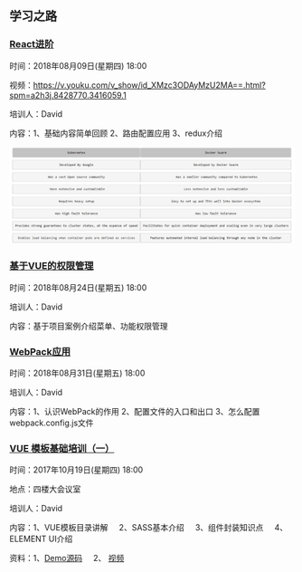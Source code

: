 ## 学习之路

### [React进阶](https://github.com/menggege/react-demo)
时间：2018年08月09日(星期四) 18:00  

视频：https://v.youku.com/v_show/id_XMzc3ODAyMzU2MA==.html?spm=a2h3j.8428770.3416059.1

培训人：David

内容：1、基础内容简单回顾
     2、路由配置应用
     3、redux介绍

![参与人](img/training/k8s.jpg)
         
### [基于VUE的权限管理]()
时间：2018年08月24日(星期五) 18:00

培训人：David

内容：基于项目案例介绍菜单、功能权限管理

### [WebPack应用]()
时间：2018年08月31日(星期五) 18:00

培训人：David

内容：1、认识WebPack的作用
     2、配置文件的入口和出口
     3、怎么配置webpack.config.js文件
     
### [VUE 模板基础培训（一）](https://github.com/menggege/react-demo)
时间：2017年10月19日(星期四) 18:00

地点：四楼大会议室

培训人：David

内容：1、VUE模板目录讲解
     2、SASS基本介绍
     3、组件封装知识点
     4、ELEMENT UI介绍

资料：1、[Demo源码](https://github.com/halfmoonvic/react-base)
     2、 [视频](http://v.youku.com/v_show/id_XMzI3MDE1NDA2OA==.html?spm=a2h3j.8428770.3416059.1)
 
